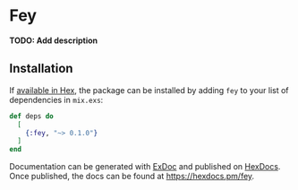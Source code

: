 # Fey

**TODO: Add description**

## Installation

If [available in Hex](https://hex.pm/docs/publish), the package can be installed
by adding `fey` to your list of dependencies in `mix.exs`:

```elixir
def deps do
  [
    {:fey, "~> 0.1.0"}
  ]
end
```

Documentation can be generated with [ExDoc](https://github.com/elixir-lang/ex_doc)
and published on [HexDocs](https://hexdocs.pm). Once published, the docs can
be found at <https://hexdocs.pm/fey>.

